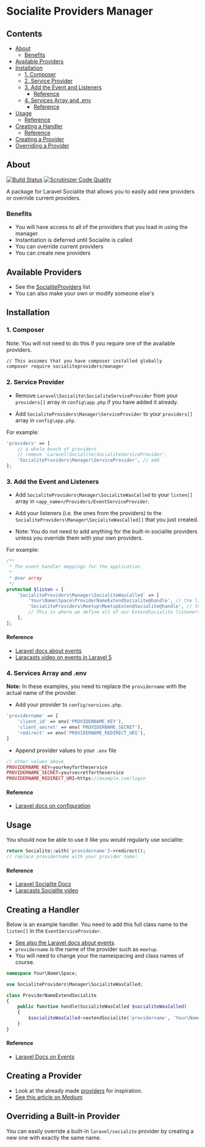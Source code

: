 # Socialite Providers Manager

<!-- START doctoc generated TOC please keep comment here to allow auto update -->
<!-- DON'T EDIT THIS SECTION, INSTEAD RE-RUN doctoc TO UPDATE -->
## Contents

- [About](#about)
  - [Benefits](#benefits)
- [Available Providers](#available-providers)
- [Installation](#installation)
  - [1. Composer](#1-composer)
  - [2. Service Provider](#2-service-provider)
  - [3. Add the Event and Listeners](#3-add-the-event-and-listeners)
    - [Reference](#reference)
  - [4. Services Array and .env](#4-services-array-and-env)
    - [Reference](#reference-1)
- [Usage](#usage)
    - [Reference](#reference-2)
- [Creating a Handler](#creating-a-handler)
    - [Reference](#reference-3)
- [Creating a Provider](#creating-a-provider)
- [Overriding a Provider](#overriding-a-provider)

<!-- END doctoc generated TOC please keep comment here to allow auto update -->

## About

[![Build Status](https://travis-ci.org/SocialiteProviders/Manager.svg)](https://travis-ci.org/SocialiteProviders/Manage) [![Scrutinizer Code Quality](https://scrutinizer-ci.com/g/SocialiteProviders/Manager/badges/quality-score.png?b=master)](https://scrutinizer-ci.com/g/SocialiteProviders/Manager/?branch=master)

A package for Laravel Socialite that allows you to easily add new providers or override current providers.  
  
### Benefits

* You will have access to all of the providers that you load in using the manager.
* Instantiation is deferred until Socialite is called
* You can override current providers
* You can create new providers

## Available Providers

* See the [SocialiteProviders](https://github.com/SocialiteProviders) list
* You can also make your own or modify someone else's

## Installation

### 1. Composer

Note: You will not need to do this if you require one of the available providers.

```bash
// This assumes that you have composer installed globally
composer require socialiteproviders/manager
```

### 2. Service Provider

* Remove `Laravel\Socialite\SocialiteServiceProvider` from your `providers[]` array in `config\app.php` if you have added it already.

* Add `SocialiteProviders\Manager\ServiceProvider` to your `providers[]` array in `config\app.php`.

For example: 

```php
'providers' => [
    // a whole bunch of providers
    // remove 'Laravel\Socialite\SocialiteServiceProvider',
    'SocialiteProviders\Manager\ServiceProvider', // add
];
```

### 3. Add the Event and Listeners

* Add `SocialiteProviders\Manager\SocialiteWasCalled` to your `listen[]` array  in `<app_name>/Providers/EventServiceProvider`.

* Add your listeners (i.e. the ones from the providers) to the `SocialiteProviders\Manager\SocialiteWasCalled[]` that you just created.

* Note: You do not need to add anything for the built-in socialite providers unless you override them with your own providers.

For example:
 
```php
/**
 * The event handler mappings for the application.
 *
 * @var array
 */
protected $listen = [
    `SocialiteProviders\Manager\SocialiteWasCalled` => [
        'Your\Name\Space\ProviderNameExtendSocialite@handle', // the listener for the provider that you made
        'SocialiteProviders\Meetup\MeetupExtendSocialite@handle', // the listener for an actual provider
        // This is where we define all of our ExtendSocialite listeners (i.e. new providers)
    ],
];
```

#### Reference

* [Laravel docs about events](http://laravel.com/docs/5.0/events)
* [Laracasts video on events in Laravel 5](https://laracasts.com/lessons/laravel-5-events)


### 4. Services Array and .env 

**Note:** In these examples, you need to replace the `providername` with the actual name of the provider.

* Add your provider to `config/services.php`.  
 
```php
'providername' => [
    'client_id' => env('PROVIDERNAME_KEY'),
    'client_secret' => env('PROVIDERNAME_SECRET'),
    'redirect' => env('PROVIDERNAME_REDIRECT_URI'),
]
```

* Append provider values to your `.env` file

```php
// other values above
PROVIDERNAME_KEY=yourkeyfortheservice
PROVIDERNAME_SECRET=yoursecretfortheservice
PROVIDERNAME_REDIRECT_URI=https://example.com/login
```

#### Reference

* [Laravel docs on configuration](http://laravel.com/docs/master/configuration)


## Usage

You should now be able to use it like you would regularly use socialite:

```php
return Socialite::with('providername')->redirect(); 
// replace providername with your provider name!
```

#### Reference

* [Laravel Socialite Docs](http://laravel.com/docs/5.0/authentication#social-authentication)  
* [Laracasts Socialite video](https://laracasts.com/series/whats-new-in-laravel-5/episodes/9)



## Creating a Handler

Below is an example handler.  You need to add this full class name to the `listen[]` in the `EventServiceProvider`.

* [See also the Laravel docs about events](http://laravel.com/docs/5.0/events).
* `providername` is the name of the provider such as `meetup`.
* You will need to change your the namespacing and class names of course.  


```php
namespace Your\Name\Space;

use SocialiteProviders\Manager\SocialiteWasCalled;

class ProviderNameExtendSocialite
{
    public function handle(SocialiteWasCalled $socialiteWasCalled)
    {
        $socialiteWasCalled->extendSocialite('providername', 'Your\Name\Space\ProviderName');
    }
}
```

#### Reference

* [Laravel Docs on Events](http://laravel.com/docs/master/events)

## Creating a Provider

* Look at the already made [providers](#available-providers) for inspiration.
* [See this article on Medium](https://medium.com/@morrislaptop/adding-auth-providers-to-laravel-socialite-ca0335929e42)

## Overriding a Built-in Provider

You can easily override a built-in `laravel/socialite` provider by creating a new one with exactly the same name.
